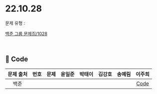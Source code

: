 # 22.10.28
문제 유형 : 
</br>

[백준 그룹 문제집/1028]()

</br>

## 🔗 Code
| 문제 출처 | 번호 | 문제 | 윤일준	| 박태이	| 김강호 |	송예림 |	이주희 |
| :--------: | :--------: | :--------: |:--------: | :--------: | :--------: |:--------: | :--------: |
| 백준  |      |      |      |      |      |      |  [Code](/1028/이주희/README.md)    |
